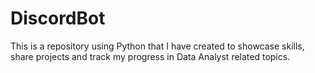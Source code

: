 # DiscordBot
This is a repository using Python that I have created to showcase skills, share projects and track my progress in Data Analyst related topics.
